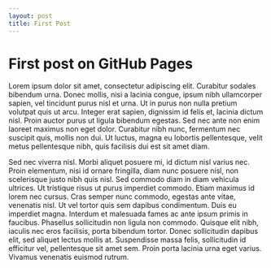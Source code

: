 ```yaml
---
layout: post
title: First Post
---
```


# First post on GitHub Pages

Lorem ipsum dolor sit amet, consectetur adipiscing elit. Curabitur sodales bibendum urna. Donec mollis, nisi a lacinia congue, ipsum nibh ullamcorper sapien, vel tincidunt purus nisl et urna. Ut in purus non nulla pretium volutpat quis ut arcu. Integer erat sapien, dignissim id felis et, lacinia dictum nisl. Proin auctor purus ut ligula bibendum egestas. Sed nec ante non enim laoreet maximus non eget dolor. Curabitur nibh nunc, fermentum nec suscipit quis, mollis non dui. Ut luctus, magna eu lobortis pellentesque, velit metus pellentesque nibh, quis facilisis dui est sit amet diam.

Sed nec viverra nisl. Morbi aliquet posuere mi, id dictum nisl varius nec. Proin elementum, nisi id ornare fringilla, diam nunc posuere nisl, non scelerisque justo nibh quis nisl. Sed commodo diam in diam vehicula ultrices. Ut tristique risus ut purus imperdiet commodo. Etiam maximus id lorem nec cursus. Cras semper nunc commodo, egestas ante vitae, venenatis nisl. Ut vel tortor quis sem dapibus condimentum. Duis eu imperdiet magna. Interdum et malesuada fames ac ante ipsum primis in faucibus. Phasellus sollicitudin non ligula non commodo. Quisque elit nibh, iaculis nec eros facilisis, porta bibendum tortor. Donec sollicitudin dapibus elit, sed aliquet lectus mollis at. Suspendisse massa felis, sollicitudin id efficitur vel, pellentesque sit amet sem. Proin porta lacinia urna eget varius. Vivamus venenatis euismod rutrum.